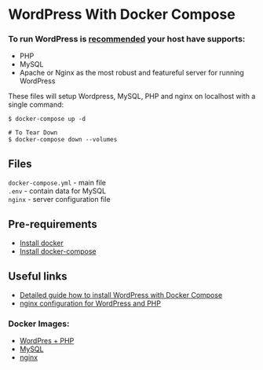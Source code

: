 # WordPress With Docker Compose

### To run WordPress is [recommended](https://wordpress.org/about/requirements/) your host have supports: 
* PHP 
* MySQL 
* Apache or Nginx as the most robust and featureful server for running WordPress 

These files will setup Wordpress, MySQL, PHP and nginx on localhost with a single command:
```
$ docker-compose up -d

# To Tear Down
$ docker-compose down --volumes
```
## Files
`docker-compose.yml` - main file  
`.env` - contain data for MySQL  
`nginx` - server configuration file  

## Pre-requirements
* [Install docker](https://docs.docker.com/engine/install/)
* [Install docker-compose](https://docs.docker.com/compose/install/)

## Useful links
* [Detailed guide how to install WordPress with Docker Compose](https://www.digitalocean.com/community/tutorials/how-to-install-wordpress-with-docker-compose) 
* [nginx configuration for WordPress and PHP](NGINX )

### Docker Images:
* [WordPres + PHP](https://hub.docker.com/_/wordpress)
* [MySQL](https://hub.docker.com/_/mysql)
* [nginx](https://hub.docker.com/_/nginx)

